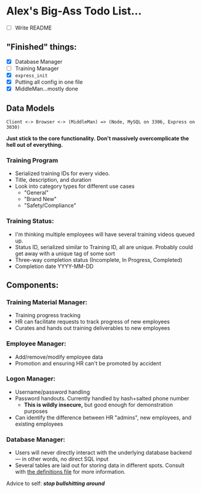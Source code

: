 # Alex's Big-Ass Todo List...
-   [ ] Write README
## "Finished" things:
-   [x] Database Manager
-   [ ] Training Manager
-   [x] `express_init`
-   [x] Putting all config in one file
-   [x] MiddleMan...mostly done

## Data Models

`Client <-> Browser <-> (MiddleMan) => (Node, MySQL on 3306, Express on 3030)`

**Just stick to the core functionality.**
**Don't massively overcomplicate the hell out of everything.**


### Training Program
- Serialized training IDs for every video.
- Title, description, and duration
- Look into category types for different use cases
  - "General"
  - "Brand New"
  - "Safety/Compliance"
### Training Status:
- I'm thinking multiple employees will have several training videos queued up.
- Status ID, serialized similar to Training ID, all are unique. Probably could get away with a unique tag of some sort
- Three-way completion status (Incomplete, In Progress, Completed)
- Completion date YYYY-MM-DD
    
## Components:
### Training Material Manager:
  - Training progress tracking
  - HR can facilitate requests to track progress of new employees
  - Curates and hands out training deliverables to new employees
### Employee Manager:
  - Add/remove/modify employee data
  - Promotion and ensuring HR can't be promoted by accident
### Logon Manager:
  - Username/password handling
  - Password handouts. Currently handled by hash+salted phone number
    - **This is wildly insecure,** but good enough for demonstration purposes
  - Can identify the difference between HR "admins", new employees, and existing employees
### Database Manager:
  - Users will never directly interact with the underlying database backend — in other words, no direct SQL input
  - Several tables are laid out for storing data in different spots. Consult with [the definitions file](./definitions.md) for more information.


Advice to self: ***stop bullshitting around***

